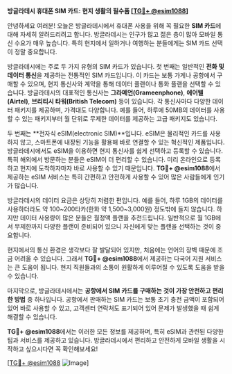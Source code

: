 **방글라데시 휴대폰 SIM 카드: 현지 생활의 필수품 [[TG💪+ @esim1088](https://t.me/s/esim1088)]**

안녕하세요 여러분! 오늘은 방글라데시에서 휴대폰 사용을 위해 꼭 필요한 **SIM 카드**에 대해 자세히 알려드리려고 합니다. 방글라데시는 인구가 많고 젊은 층이 많아 모바일 통신 수요가 매우 높습니다. 특히 현지에서 일하거나 여행하는 분들에게는 SIM 카드 선택이 정말 중요합니다.

방글라데시에는 주로 두 가지 유형의 SIM 카드가 있습니다. 첫 번째는 일반적인 **전화 및 데이터 통신**을 제공하는 전통적인 SIM 카드입니다. 이 카드는 보통 가게나 공항에서 구매할 수 있으며, 현지 통신사와 계약을 통해 데이터 플랜이나 통화 플랜을 선택할 수 있습니다. 방글라데시의 대표적인 통신사는 **그라메언(Grameenphone)**, **에어텔(Airtel)**, **브리티시 타워(British Telecom)** 등이 있습니다. 각 통신사마다 다양한 데이터 패키지를 제공하며, 가격대도 다양합니다. 예를 들어, 하루에 50MB의 데이터를 사용할 수 있는 패키지부터 월 단위로 무제한 데이터를 제공하는 고급 패키지도 있습니다.

두 번째는 **전자식 eSIM(electronic SIM)**입니다. eSIM은 물리적인 카드를 사용하지 않고, 스마트폰에 내장된 기능을 활용해 바로 연결할 수 있는 혁신적인 제품입니다. 방글라데시에서도 eSIM을 이용하면 현지 통신사를 쉽게 선택하고 등록할 수 있습니다. 특히 해외에서 방문하는 분들은 eSIM이 더 편리할 수 있습니다. 미리 온라인으로 등록하고 현지에 도착하자마자 바로 사용할 수 있기 때문입니다. **TG💪+ @esim1088**에서 제공하는 eSIM 서비스는 특히 간편하고 안전하게 사용할 수 있어 많은 사람들에게 인기가 많습니다.

방글라데시의 데이터 요금은 상당히 저렴한 편입니다. 예를 들어, 하루 1GB의 데이터를 사용하더라도 약 100~200타카(한화 약 1,500~3,000원) 정도밖에 들지 않습니다. 하지만 데이터 사용량이 많은 분들은 월정액 플랜을 추천드립니다. 일반적으로 월 1GB에서 무제한까지 다양한 플랜이 준비되어 있으니 자신에게 맞는 플랜을 선택하는 것이 중요합니다.

현지에서의 통신 환경은 생각보다 잘 발달되어 있지만, 처음에는 언어의 장벽 때문에 조금 어려울 수 있습니다. 그래서 **TG💪+ @esim1088**에서 제공하는 다국어 지원 서비스는 큰 도움이 됩니다. 현지 직원들과의 소통이 원활하게 이루어질 수 있도록 도움을 받을 수 있습니다.

마지막으로, 방글라데시에서는 **공항에서 SIM 카드를 구매하는 것이 가장 안전하고 편리한 방법** 중 하나입니다. 공항에서 판매하는 SIM 카드는 보통 초기 충전 금액이 포함되어 있어 바로 사용할 수 있고, 고객센터 연락처도 표기되어 있어 문제가 발생했을 때 쉽게 해결할 수 있습니다.

**TG💪+ @esim1088**에서는 이러한 모든 정보를 제공하며, 특히 eSIM과 관련된 다양한 팁과 서비스를 제공하고 있습니다. 방글라데시에서 편리하고 안전하게 모바일 생활을 시작하고 싶으시다면 꼭 확인해보세요!

[[TG💪+ @esim1088](https://t.me/s/esim1088) ![Image](https://i.postimg.cc/Y0z9fWf4/image.png)]